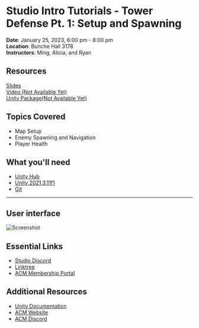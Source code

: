 # Studio Intro Tutorials - Tower Defense Pt. 1: Setup and Spawning
 
**Date**: January 25, 2023, 6:00 pm - 8:00 pm<br>
**Location**: Bunche Hall 3178 <br>
**Instructors**: Ming, Alicia, and Ryan
 
## Resources
[Slides](https://tinyurl.com/Roll-a-Ball-pt2-slideshow)<br>
[Video (Not Available Yet)]()<br>
[Unity Package(Not Available Yet)]()
 
## Topics Covered
* Map Setup
* Enemy Spawning and Navigation
* Player Health
 
## What you'll need
* [Unity Hub](https://unity.com/download)
* [Unity 2021.3.11f1](https://unity3d.com/unity/qa/lts-releases)
* [Git](https://git-scm.com/downloads)
---
## User interface
![Screenshot](Screenshots/image1.png)<br>

 ## Essential Links
- [Studio Discord](https://discord.com/invite/bBk2Mcw)
- [Linktree](https://linktr.ee/acmstudio)
- [ACM Membership Portal](https://members.uclaacm.com/)
## Additional Resources
- [Unity Documentation](https://docs.unity3d.com/Manual/index.html)
- [ACM Website](https://www.uclaacm.com/)
- [ACM Discord](https://discord.com/invite/eWmzKsY)
 
